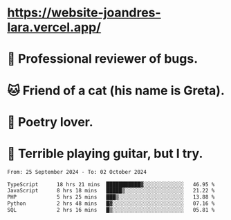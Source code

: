 # https://website-joandres-lara.vercel.app/
# 🐛 Professional reviewer of bugs.
# 🐱 Friend of a cat (his name is Greta).
# 📜 Poetry lover.
# 🎸 Terrible playing guitar, but I try.

<!--START_SECTION:waka-->

```txt
From: 25 September 2024 - To: 02 October 2024

TypeScript      18 hrs 21 mins  ███████████▓░░░░░░░░░░░░░   46.95 %
JavaScript      8 hrs 18 mins   █████▒░░░░░░░░░░░░░░░░░░░   21.22 %
PHP             5 hrs 25 mins   ███▒░░░░░░░░░░░░░░░░░░░░░   13.88 %
Python          2 hrs 48 mins   █▓░░░░░░░░░░░░░░░░░░░░░░░   07.16 %
SQL             2 hrs 16 mins   █▒░░░░░░░░░░░░░░░░░░░░░░░   05.81 %
```

<!--END_SECTION:waka-->
